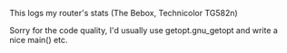 This logs my router's stats (The Bebox, Technicolor TG582n)

Sorry for the code quality, I'd usually use getopt.gnu_getopt and write a nice main() etc.
